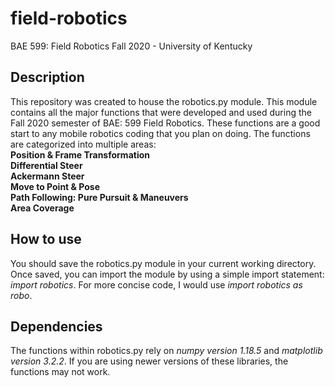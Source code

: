 # field-robotics
BAE 599: Field Robotics Fall 2020 - University of Kentucky

## Description
This repository was created to house the robotics.py module.  This module contains all the major functions that were developed and 
used during the Fall 2020 semester of BAE: 599 Field Robotics.  These functions are a good start to any mobile robotics coding that
you plan on doing.  The functions are categorized into multiple areas:<br/>
**Position & Frame Transformation <br/>
Differential Steer<br/>
Ackermann Steer<br/>
Move to Point & Pose<br/>
Path Following: Pure Pursuit & Maneuvers<br/>
Area Coverage**

## How to use
You should save the robotics.py module in your current working directory.  Once saved, you can import the module by using a simple import
statement: *import robotics*.  For more concise code, I would use *import robotics as robo*. 

## Dependencies
The functions within robotics.py rely on *numpy version 1.18.5* and *matplotlib version 3.2.2*.  If you are using newer versions of 
these libraries, the functions may not work.  
